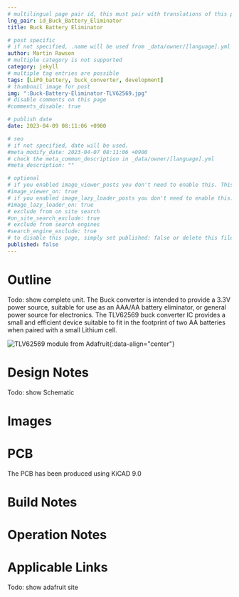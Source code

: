 ```yaml
---
# multilingual page pair id, this must pair with translations of this page. (This name must be unique)
lng_pair: id_Buck_Battery_Eliminator
title: Buck Battery Eliminator

# post specific
# if not specified, .name will be used from _data/owner/[language].yml
author: Martin Rawson
# multiple category is not supported
category: jekyll
# multiple tag entries are possible
tags: [LiPO_battery, buck_converter, development]
# thumbnail image for post
img: ":Buck-Battery-Eliminator-TLV62569.jpg"
# disable comments on this page
#comments_disable: true

# publish date
date: 2023-04-09 08:11:06 +0900

# seo
# if not specified, date will be used.
#meta_modify_date: 2023-04-07 08:11:06 +0900
# check the meta_common_description in _data/owner/[language].yml
#meta_description: ""

# optional
# if you enabled image_viewer_posts you don't need to enable this. This is only if image_viewer_posts = false
#image_viewer_on: true
# if you enabled image_lazy_loader_posts you don't need to enable this. This is only if image_lazy_loader_posts = false
#image_lazy_loader_on: true
# exclude from on site search
#on_site_search_exclude: true
# exclude from search engines
#search_engine_exclude: true
# to disable this page, simply set published: false or delete this file
published: false
---
```


<!-- outline-start -->

# Outline

Todo: show  complete unit.
The Buck converter is intended to provide a 3.3V power source, 
suitable for use as an AAA/AA battery eliminator, or general power source for electronics.
The TLV62569 buck converter IC provides a small and efficient device suitable 
to fit in the footprint of two AA batteries when paired with
a small Lithium cell.

![TLV62569 module from Adafruit](:Buck-Battery-Eliminator-TLV62569.jpg){:data-align="center"}

<!-- outline-end -->

# Design Notes

Todo: show Schematic

# Images


# PCB

The PCB has been produced using KiCAD 9.0

# Build Notes


# Operation Notes


# Applicable Links

Todo: show adafruit site






